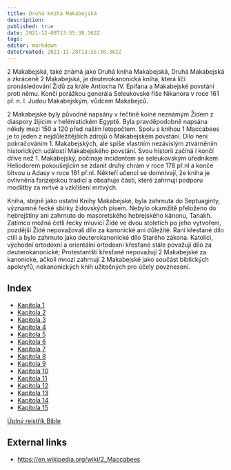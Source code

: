 ```yaml
---
title: Druhá kniha Makabejská
description: 
published: true
date: 2021-12-08T13:55:38.362Z
tags: 
editor: markdown
dateCreated: 2021-11-28T13:55:38.362Z
---
```


2 Makabejská, také známá jako Druhá kniha Makabejská, Druhá Makabejská a zkráceně 2 Makabejská, je deuterokanonická kniha, která líčí pronásledování Židů za krále Antiocha IV. Epifana a Makabejské povstání proti němu. Končí porážkou generála Seleukovské říše Nikanora v roce 161 př. n. l. Judou Makabejským, vůdcem Makabejců.

2 Makabejské byly původně napsány v řečtině koiné neznámým Židem z diaspory žijícím v helénistickém Egyptě. Byla pravděpodobně napsána někdy mezi 150 a 120 před naším letopočtem. Spolu s knihou 1 Maccabees je to jeden z nejdůležitějších zdrojů o Makabejském povstání. Dílo není pokračováním 1. Makabejských, ale spíše vlastním nezávislým ztvárněním historických událostí Makabejského povstání. Svou historii začíná i končí dříve než 1. Makabejský, počínaje incidentem se seleukovským úředníkem Heliodorem pokoušejícím se zdanit druhý chrám v roce 178 př.nl a konče bitvou u Adasy v roce 161 př.nl. Někteří učenci se domnívají, že kniha je ovlivněna farizejskou tradicí a obsahuje části, které zahrnují podporu modlitby za mrtvé a vzkříšení mrtvých.

Kniha, stejně jako ostatní Knihy Makabejské, byla zahrnuta do Septuaginty, významné řecké sbírky židovských písem. Nebylo okamžitě přeloženo do hebrejštiny ani zahrnuto do masoretského hebrejského kánonu, Tanakh. Zatímco možná četli řecky mluvící Židé ve dvou stoletích po jeho vytvoření, pozdější Židé nepovažovali dílo za kanonické ani důležité. Raní křesťané dílo ctili a bylo zahrnuto jako deuterokanonické dílo Starého zákona. Katolíci, východní ortodoxní a orientální ortodoxní křesťané stále považují dílo za deuterokanonické; Protestantští křesťané nepovažují 2 Makabejské za kanonické, ačkoli mnozí zahrnují 2 Makabejské jako součást biblických apokryfů, nekanonických knih užitečných pro účely povznesení.

## Index

- [Kapitola 1](/cs/Bible/2_Maccabees/1)
- [Kapitola 2](/cs/Bible/2_Maccabees/2)
- [Kapitola 3](/cs/Bible/2_Maccabees/3)
- [Kapitola 4](/cs/Bible/2_Maccabees/4)
- [Kapitola 5](/cs/Bible/2_Maccabees/5)
- [Kapitola 6](/cs/Bible/2_Maccabees/6)
- [Kapitola 7](/cs/Bible/2_Maccabees/7)
- [Kapitola 8](/cs/Bible/2_Maccabees/8)
- [Kapitola 9](/cs/Bible/2_Maccabees/9)
- [Kapitola 10](/cs/Bible/2_Maccabees/10)
- [Kapitola 11](/cs/Bible/2_Maccabees/11)
- [Kapitola 12](/cs/Bible/2_Maccabees/12)
- [Kapitola 13](/cs/Bible/2_Maccabees/13)
- [Kapitola 14](/cs/Bible/2_Maccabees/14)
- [Kapitola 15](/cs/Bible/2_Maccabees/15)



[Úplný rejstřík Bible](/cs/index/bible)


## External links

- https://en.wikipedia.org/wiki/2_Maccabees